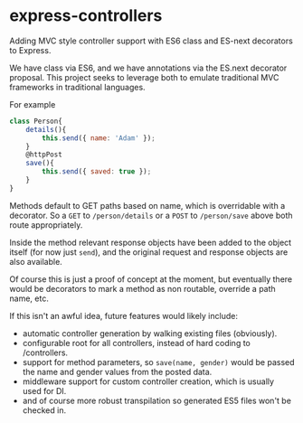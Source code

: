 # express-controllers
Adding MVC style controller support with ES6 class and ES-next decorators to Express.

We have class via ES6, and we have annotations via the ES.next decorator proposal.  This project seeks to leverage both to emulate traditional MVC frameworks in traditional languages.

For example

```javascript
class Person{
    details(){
        this.send({ name: 'Adam' });
    }
    @httpPost
    save(){
        this.send({ saved: true });
    }
}
```

Methods default to GET paths based on name, which is overridable with a decorator.  So a `GET` to `/person/details` or a `POST` to `/person/save` above both route appropriately.

Inside the method relevant response objects have been added to the object itself (for now just `send`), and the original request and response objects are also available.

Of course this is just a proof of concept at the moment, but eventually there would be decorators to mark a method as non routable, override a path name, etc.

If this isn't an awful idea, future features would likely include:

- automatic controller generation by walking existing files (obviously).
- configurable root for all controllers, instead of hard coding to /controllers.
- support for method parameters, so `save(name, gender)` would be passed the name and gender values from the posted data.
- middleware support for custom controller creation, which is usually used for DI.
- and of course more robust transpilation so generated ES5 files won't be checked in.